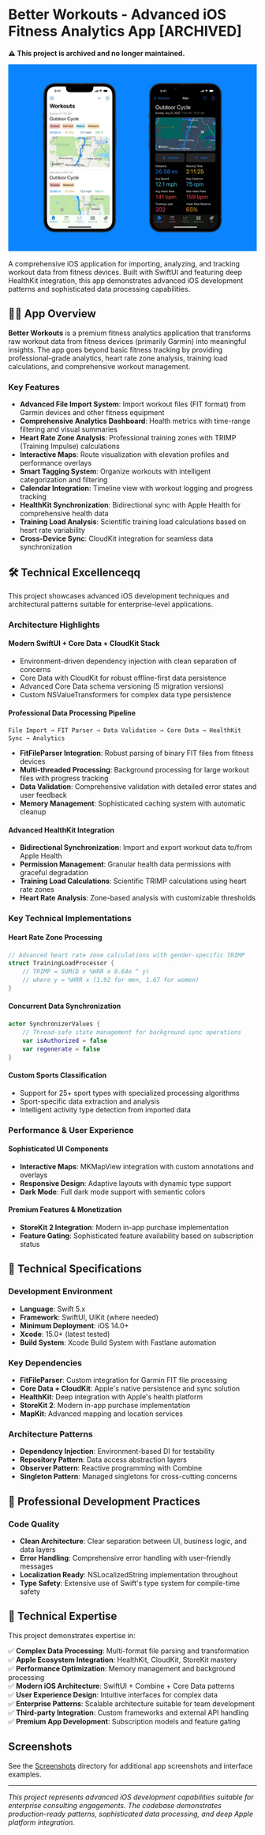 # Better Workouts - Advanced iOS Fitness Analytics App [ARCHIVED]

**⚠️ This project is archived and no longer maintained.**

![Better Workouts Cover](cover.jpg)

A comprehensive iOS application for importing, analyzing, and tracking workout data from fitness devices. Built with SwiftUI and featuring deep HealthKit integration, this app demonstrates advanced iOS development patterns and sophisticated data processing capabilities.

## 🏃‍♂️ App Overview

**Better Workouts** is a premium fitness analytics application that transforms raw workout data from fitness devices (primarily Garmin) into meaningful insights. The app goes beyond basic fitness tracking by providing professional-grade analytics, heart rate zone analysis, training load calculations, and comprehensive workout management.

### Key Features

- **Advanced File Import System**: Import workout files (FIT format) from Garmin devices and other fitness equipment
- **Comprehensive Analytics Dashboard**: Health metrics with time-range filtering and visual summaries
- **Heart Rate Zone Analysis**: Professional training zones with TRIMP (Training Impulse) calculations
- **Interactive Maps**: Route visualization with elevation profiles and performance overlays
- **Smart Tagging System**: Organize workouts with intelligent categorization and filtering
- **Calendar Integration**: Timeline view with workout logging and progress tracking
- **HealthKit Synchronization**: Bidirectional sync with Apple Health for comprehensive health data
- **Training Load Analysis**: Scientific training load calculations based on heart rate variability
- **Cross-Device Sync**: CloudKit integration for seamless data synchronization

## 🛠 Technical Excellenceqq

This project showcases advanced iOS development techniques and architectural patterns suitable for enterprise-level applications.

### Architecture Highlights

#### **Modern SwiftUI + Core Data + CloudKit Stack**
- Environment-driven dependency injection with clean separation of concerns
- Core Data with CloudKit for robust offline-first data persistence
- Advanced Core Data schema versioning (5 migration versions)
- Custom NSValueTransformers for complex data type persistence

#### **Professional Data Processing Pipeline**
```
File Import → FIT Parser → Data Validation → Core Data → HealthKit Sync → Analytics
```
- **FitFileParser Integration**: Robust parsing of binary FIT files from fitness devices
- **Multi-threaded Processing**: Background processing for large workout files with progress tracking
- **Data Validation**: Comprehensive validation with detailed error states and user feedback
- **Memory Management**: Sophisticated caching system with automatic cleanup

#### **Advanced HealthKit Integration**
- **Bidirectional Synchronization**: Import and export workout data to/from Apple Health
- **Permission Management**: Granular health data permissions with graceful degradation
- **Training Load Calculations**: Scientific TRIMP calculations using heart rate zones
- **Heart Rate Analysis**: Zone-based analysis with customizable thresholds

### Key Technical Implementations

#### **Heart Rate Zone Processing**
```swift
// Advanced heart rate zone calculations with gender-specific TRIMP
struct TrainingLoadProcessor {
    // TRIMP = SUM(D x %HRR x 0.64e ^ y)
    // where y = %HRR x (1.92 for men, 1.67 for women)
}
```

#### **Concurrent Data Synchronization**
```swift
actor SynchronizerValues {
    // Thread-safe state management for background sync operations
    var isAuthorized = false
    var regenerate = false
}
```

#### **Custom Sports Classification**
- Support for 25+ sport types with specialized processing algorithms
- Sport-specific data extraction and analysis
- Intelligent activity type detection from imported data

### Performance & User Experience

#### **Sophisticated UI Components**
- **Interactive Maps**: MKMapView integration with custom annotations and overlays  
- **Responsive Design**: Adaptive layouts with dynamic type support
- **Dark Mode**: Full dark mode support with semantic colors

#### **Premium Features & Monetization**
- **StoreKit 2 Integration**: Modern in-app purchase implementation
- **Feature Gating**: Sophisticated feature availability based on subscription status

## 🔧 Technical Specifications

### Development Environment
- **Language**: Swift 5.x
- **Framework**: SwiftUI, UIKit (where needed)
- **Minimum Deployment**: iOS 14.0+
- **Xcode**: 15.0+ (latest tested)
- **Build System**: Xcode Build System with Fastlane automation

### Key Dependencies
- **FitFileParser**: Custom integration for Garmin FIT file processing
- **Core Data + CloudKit**: Apple's native persistence and sync solution
- **HealthKit**: Deep integration with Apple's health platform
- **StoreKit 2**: Modern in-app purchase implementation
- **MapKit**: Advanced mapping and location services

### Architecture Patterns
- **Dependency Injection**: Environment-based DI for testability
- **Repository Pattern**: Data access abstraction layers
- **Observer Pattern**: Reactive programming with Combine
- **Singleton Pattern**: Managed singletons for cross-cutting concerns

## 📱 Professional Development Practices

### Code Quality
- **Clean Architecture**: Clear separation between UI, business logic, and data layers
- **Error Handling**: Comprehensive error handling with user-friendly messages
- **Localization Ready**: NSLocalizedString implementation throughout
- **Type Safety**: Extensive use of Swift's type system for compile-time safety

## 🎯 Technical Expertise

This project demonstrates expertise in:

✅ **Complex Data Processing**: Multi-format file parsing and transformation  
✅ **Apple Ecosystem Integration**: HealthKit, CloudKit, StoreKit mastery  
✅ **Performance Optimization**: Memory management and background processing  
✅ **Modern iOS Architecture**: SwiftUI + Combine + Core Data patterns  
✅ **User Experience Design**: Intuitive interfaces for complex data  
✅ **Enterprise Patterns**: Scalable architecture suitable for team development  
✅ **Third-party Integration**: Custom frameworks and external API handling  
✅ **Premium App Development**: Subscription models and feature gating

## Screenshots

See the [Screenshots](./Screenshots) directory for additional app screenshots and interface examples.

---

*This project represents advanced iOS development capabilities suitable for enterprise consulting engagements. The codebase demonstrates production-ready patterns, sophisticated data processing, and deep Apple platform integration.*
